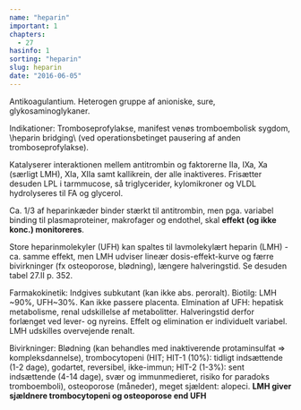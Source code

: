 ```yaml
---
name: "heparin"
important: 1
chapters:  
  - 27
hasinfo: 1
sorting: "heparin"
slug: heparin
date: "2016-06-05"
---
```


Antikoagulantium. Heterogen gruppe af anioniske, sure, glykosaminoglykaner.

Indikationer: Tromboseprofylakse, manifest venøs tromboembolisk sygdom, \heparin bridging\ (ved operationsbetinget pausering af anden tromboseprofylakse).

Katalyserer interaktionen mellem antitrombin og faktorerne IIa, IXa, Xa (særligt LMH), XIa, XIIa samt kallikrein, der alle inaktiveres. Frisætter desuden LPL i tarmmucose, så triglycerider, kylomikroner og VLDL hydrolyseres til FA og glycerol.

Ca. 1/3 af heparinkæder binder stærkt til antitrombin, men pga. variabel binding til plasmaproteiner, makrofager og endothel, skal <b>effekt (og ikke konc.) monitoreres</b>.

Store heparinmolekyler (UFH) kan spaltes til lavmolekylært heparin (LMH) - ca. samme effekt, men LMH udviser lineær dosis-effekt-kurve og færre bivirkninger (fx osteoporose, blødning), længere halveringstid. Se desuden tabel 27.II p. 352.

Farmakokinetik: Indgives subkutant (kan ikke abs. peroralt). Biotilg: LMH ~90%, UFH~30%. Kan ikke passere placenta. Elmination af UFH: hepatisk metabolisme, renal udskillelse af metabolitter. Halveringstid derfor forlænget ved lever- og nyreins. Effelt og elimination er individuelt variabel. LMH udskilles overvejende renalt. 

Bivirkninger: Blødning (kan behandles med inaktiverende protaminsulfat => kompleksdannelse), trombocytopeni (HIT; HIT-1 (10%): tidligt indsættende (1-2 dage), godartet, reversibel, ikke-immun; HIT-2 (1-3%): sent indsættende (4-14 dage), svær og immunmedieret, risiko for paradoks tromboemboli), osteoporose (måneder), meget sjældent: alopeci. <b>LMH giver sjældnere trombocytopeni og osteoporose end UFH</b>
